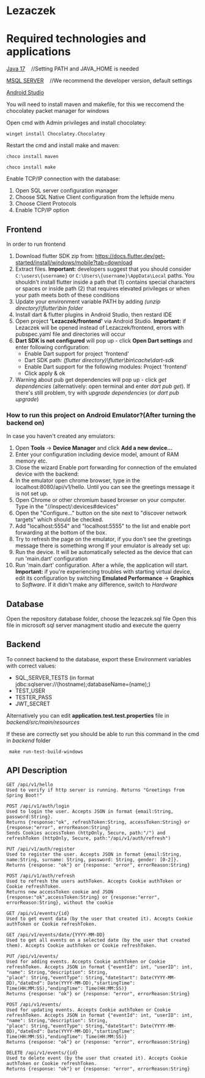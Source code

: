 ﻿# Lezaczek

# Required technologies and applications

[Java 17](https://www.oracle.com/java/technologies/downloads/#java17) &nbsp;&nbsp; //Setting PATH and JAVA_HOME is needed

[MSQL SERVER](https://www.microsoft.com/en-us/sql-server/sql-server-downloads) &nbsp;&nbsp; //We recommend the developer version, default settings

[Android Studio](https://developer.android.com/studio)

You will need to install maven and makefile, for this we reccomend the chocolatey packet manager for windows

Open cmd with Admin privileges and install chocolatey:

```
winget install Chocolatey.Chocolatey
```

Restart the cmd and install make and maven:

```
choco install maven
```

```
choco install make
```

Enable TCP/IP connection with the database:
1. Open SQL server configuration manager
2. Choose SQL Native Client configuration from the leftside menu
3. Choose Client Protocols
4. Enable TCP/IP option


 
## Frontend
In order to run frontend
1. Download flutter SDK zip from: https://docs.flutter.dev/get-started/install/windows/mobile?tab=download
2. Extract files. **Important:** developers suggest that you should consider ```C:\users\{username}``` or ```C:\Users\{username}\AppData\Local``` paths. You shouldn't install flutter inside a path that (1) contains special characters or spaces or inside path (2) that requires elevated privileges or when your path meets both of these conditions
3. Update your environment variable PATH by adding *(unzip directory)\flutter\bin folder*
4. Install dart & flutter plugins in Android Studio, then restard IDE
5. Open project **'Lezaczek/frontend'** via Android Studio. **Important:** if Lezaczek will be opened instead of Lezaczek/frontend, errors with pubspec.yaml file and directories will occur
6. **Dart SDK is not configured** will pop up - click **Open Dart settings** and enter following configuration:
    - Enable Dart support for project 'frontend'
    - Dart SDK path: *(flutter directory)\flutter\bin\cache\dart-sdk*
    - Enable Dart support for the following modules: Project 'frontend'
    - Click apply & ok
7. Warning about pub get dependencies will pop up - click *get dependencies* (alternatively: open terminal and enter *dart pub get*). If there's still problem, try with *upgrade dependencies* (or *dart pub upgrade*)
### How to run this project on Android Emulator?(After turning the backend on)
In case you haven't created any emulators:
1. Open **Tools** -> **Device Manager** and click **Add a new device...**
2. Enter your configuration including device model, amount of RAM memory etc.
3. Close the wizard
Enable port forwarding for connection of the emulated device with the backend:
1. In the emulator open chrome browser, type in the localhost:8080/api/v1/hello. Until you can see the greetings message it is not set up.
2. Open Chrome or other chromium based browser on your computer. Type in the "//inspect/:devices#devices"
3. Open the "Configure..." button on the site next to "discover network targets" which should be checked.
4. Add "localhost:5554" and "localhost:5555" to the list and enable port forwarding at the bottom of the box.
5. Try to refresh the page on the emulator, if you don't see the greetings message there is something wrong
If your emulator is already set up:
1. Run the device. It will be automatically selected as the device that can run 'main.dart' configuration
2. Run 'main.dart' configuration. After a while, the application will start.
**Important:** if you're experiencing troubles with starting virtual device, edit its configuration by switching **Emulated Performance** -> **Graphics** to *Software*. If it didn't make any difference, switch to *Hardware*

## Database

Open the repository database folder, choose the lezaczek.sql file
Open this file in microsoft sql server managment studio and execute the querry

## Backend

To connect backend to the database, export these Environment variables with correct values:
- SQL_SERVER_TESTS (in format jdbc:sqlserver://(hostname);databaseName=(name);)
- TEST_USER
- TESTER_PASS
- JWT_SECRET

Alternatively you can edit **application.test.test.properties** file in *backend/src/main/resources*

If these are correctly set you should be able to run this command in the cmd in *backend* folder

```
 make run-test-build-windows
```

## API Description

    GET /api/v1/hello
    Used to verify if http server is running. Returns "Greetings from Spring Boot!"

    POST /api/v1/auth/login
    Used to login the user. Accepts JSON in format {email:String, password:String}.
    Returns {response:"ok", refreshToken:String, accessToken:String} or {response:"error", errorReason:String}
    Sends Cookies accessToken (httpOnly, Secure, path:"/") and refreshToken (httpOnly, Secure, path:"/api/v1/auth/refresh")

    PUT /api/v1/auth/register
    Used to register the user. Accepts JSON in format {email:String, name:String, surname: String, password: String, gender: [0-2]}.
    Returns {response: "ok"} or {response: "error", errorReason:String}

    POST /api/v1/auth/refresh
    Used to refresh the users authToken. Accepts Cookie authToken or Cookie refreshToken.
    Returns new accessToken cookie and JSON {response:"ok",accessToken:String} or {response:"error", errorReason:String}, without the cookie

    GET /api/v1/events/{id}
    Used to get event data (by the user that created it). Accepts Cookie authToken or Cookie refreshToken.

    GET /api/v1/events/date/{YYYY-MM-DD}
    Used to get all events on a selected date (by the user that created them). Accepts Cookie authToken or Cookie refreshToken.

    PUT /api/v1/events/
    Used for adding events. Accepts Cookie authToken or Cookie refreshToken. Accepts JSON in format {"eventId": int, "userID": int, "name": String,"description": String,
    "place": String,"eventType": String,"dateStart": Date(YYYY-MM-DD),"dateEnd": Date(YYYY-MM-DD),"startingTime": Time(HH:MM:SS),"endingTime": Time(HH:MM:SS)}
    Returns {response: "ok"} or {response: "error", errorReason:String}

    POST /api/v1/events/
    Used for updating events. Accepts Cookie authToken or Cookie refreshToken. Accepts JSON in format {"eventId": int, "userID": int, "name": String,"description": String,
    "place": String,"eventType": String,"dateStart": Date(YYYY-MM-DD),"dateEnd": Date(YYYY-MM-DD),"startingTime": Time(HH:MM:SS),"endingTime": Time(HH:MM:SS)}
    Returns {response: "ok"} or {response: "error", errorReason:String}

    DELETE /api/v1/events/{id}
    Used to delete event (by the user that created it). Accepts Cookie authToken or Cookie refreshToken.
    Returns {response: "ok"} or {response: "error", errorReason:String}


